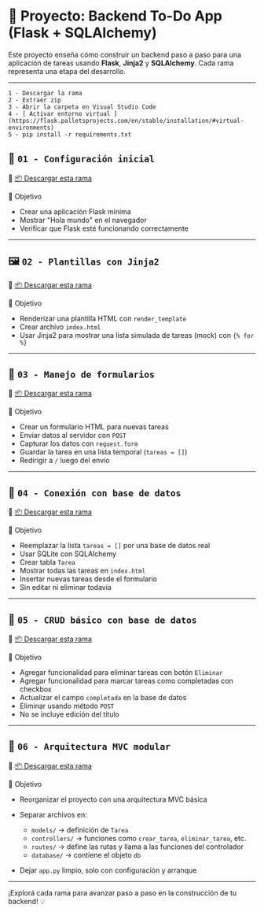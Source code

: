 # 📘 Proyecto: Backend To-Do App (Flask + SQLAlchemy)

Este proyecto enseña cómo construir un backend paso a paso para una aplicación de tareas usando **Flask**, **Jinja2** y **SQLAlchemy**. Cada rama representa una etapa del desarrollo.

---

```
1 - Descargar la rama
2 - Extraer zip
3 - Abrir la carpeta en Visual Studio Code
4 - [ Activar entorno virtual ](https://flask.palletsprojects.com/en/stable/installation/#virtual-environments)
5 - pip install -r requirements.txt
```

## 🔰 `01 - Configuración inicial`

🔗 [📦 Descargar esta rama](https://github.com/lnvaldez/web-wk/archive/refs/heads/backend-01-setup.zip)

🎯 Objetivo

- Crear una aplicación Flask mínima
- Mostrar "Hola mundo" en el navegador
- Verificar que Flask esté funcionando correctamente

---

## 🖼️ `02 - Plantillas con Jinja2`

🔗 [📦 Descargar esta rama](https://github.com/lnvaldez/web-wk/archive/refs/heads/backend-02-template.zip)

🎯 Objetivo

- Renderizar una plantilla HTML con `render_template`
- Crear archivo `index.html`
- Usar Jinja2 para mostrar una lista simulada de tareas (mock) con `{% for %}`

---

## 📝 `03 - Manejo de formularios`

🔗 [📦 Descargar esta rama](https://github.com/lnvaldez/web-wk/archive/refs/heads/backend-03-form-handling.zip)

🎯 Objetivo

- Crear un formulario HTML para nuevas tareas
- Enviar datos al servidor con `POST`
- Capturar los datos con `request.form`
- Guardar la tarea en una lista temporal (`tareas = []`)
- Redirigir a `/` luego del envío

---

## 💾 `04 - Conexión con base de datos`

🔗 [📦 Descargar esta rama](https://github.com/lnvaldez/web-wk/archive/refs/heads/backend-04-sqlalchemy.zip)

🎯 Objetivo

- Reemplazar la lista `tareas = []` por una base de datos real
- Usar SQLite con SQLAlchemy
- Crear tabla `Tarea`
- Mostrar todas las tareas en `index.html`
- Insertar nuevas tareas desde el formulario
- Sin editar ni eliminar todavía

---

## 🔁 `05 - CRUD básico con base de datos`

🔗 [📦 Descargar esta rama](https://github.com/lnvaldez/web-wk/archive/refs/heads/backend-05-crud-db.zip)

🎯 Objetivo

- Agregar funcionalidad para eliminar tareas con botón `Eliminar`
- Agregar funcionalidad para marcar tareas como completadas con checkbox
- Actualizar el campo `completada` en la base de datos
- Eliminar usando método `POST`
- No se incluye edición del título

---

## 🧱 `06 - Arquitectura MVC modular`

🔗 [📦 Descargar esta rama](https://github.com/lnvaldez/web-wk/archive/refs/heads/backend-06-mvc.zip)

🎯 Objetivo

- Reorganizar el proyecto con una arquitectura MVC básica
- Separar archivos en:

  - `models/` → definición de `Tarea`
  - `controllers/` → funciones como `crear_tarea`, `eliminar_tarea`, etc.
  - `routes/` → define las rutas y llama a las funciones del controlador
  - `database/` → contiene el objeto `db`

- Dejar `app.py` limpio, solo con configuración y arranque

---

¡Explorá cada rama para avanzar paso a paso en la construcción de tu backend! 💡
